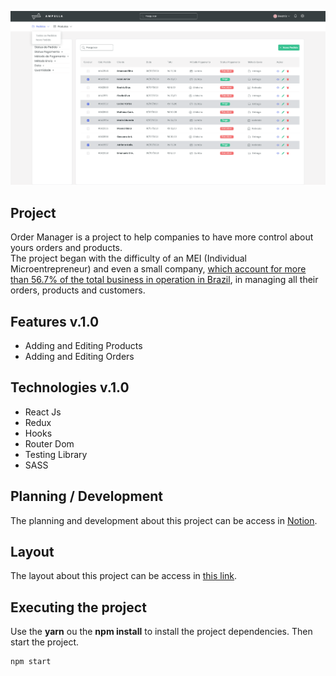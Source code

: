 <p align="center">
 <img src=".github/allOrders.png"/>
</p>

## Project

Order Manager is a project to help companies to have more control about yours orders and products.
<br>
The project began with the difficulty of an MEI (Individual Microentrepreneur) and even a small company, [which account for more than 56.7% of the total business in operation in Brazil](https://www.gov.br/pt-br/noticias/trabalho-e-previdencia/2021/03/cresceu-o-numero-de-microempreendedores-individuais-em-2020#:~:text=O%20n%C3%BAmero%20de%20Microempreendedores%20Individuais%20(MEI)%20cresceu%20no%20pa%C3%ADs%20ao,rela%C3%A7%C3%A3o%20ao%20ano%20de%202019.), in managing all their orders, products and customers.


## Features v.1.0

- Adding and Editing Products
- Adding and Editing Orders


## Technologies v.1.0

- React Js
- Redux
- Hooks
- Router Dom
- Testing Library
- SASS

## Planning / Development

The planning and development about this project can be access in [Notion](https://foamy-bear-4ed.notion.site/Order-System-3801c5db5dbd4d73b550d90f7832a08d).

## Layout

The layout about this project can be access in [this link](https://www.figma.com/file/maWCp4iz0oXmRbEEp51Wv7/sistemaDePedidos?node-id=0%3A1).


## Executing the project

Use the **yarn** ou the **npm install** to install the project dependencies.
Then start the project.

```cl
npm start
```

<br />
